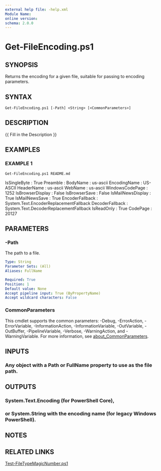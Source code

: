 ```yaml
---
external help file: -help.xml
Module Name:
online version:
schema: 2.0.0
---
```


# Get-FileEncoding.ps1

## SYNOPSIS
Returns the encoding for a given file, suitable for passing to encoding parameters.

## SYNTAX

```
Get-FileEncoding.ps1 [-Path] <String> [<CommonParameters>]
```

## DESCRIPTION
{{ Fill in the Description }}

## EXAMPLES

### EXAMPLE 1
```
Get-FileEncoding.ps1 README.md
```

IsSingleByte      : True
Preamble          :
BodyName          : us-ascii
EncodingName      : US-ASCII
HeaderName        : us-ascii
WebName           : us-ascii
WindowsCodePage   : 1252
IsBrowserDisplay  : False
IsBrowserSave     : False
IsMailNewsDisplay : True
IsMailNewsSave    : True
EncoderFallback   : System.Text.EncoderReplacementFallback
DecoderFallback   : System.Text.DecoderReplacementFallback
IsReadOnly        : True
CodePage          : 20127

## PARAMETERS

### -Path
The path to a file.

```yaml
Type: String
Parameter Sets: (All)
Aliases: FullName

Required: True
Position: 1
Default value: None
Accept pipeline input: True (ByPropertyName)
Accept wildcard characters: False
```

### CommonParameters
This cmdlet supports the common parameters: -Debug, -ErrorAction, -ErrorVariable, -InformationAction, -InformationVariable, -OutVariable, -OutBuffer, -PipelineVariable, -Verbose, -WarningAction, and -WarningVariable. For more information, see [about_CommonParameters](http://go.microsoft.com/fwlink/?LinkID=113216).

## INPUTS

### Any object with a Path or FullName property to use as the file path.
## OUTPUTS

### System.Text.Encoding (for PowerShell Core),
### or System.String with the encoding name (for legacy Windows PowerShell).
## NOTES

## RELATED LINKS

[Test-FileTypeMagicNumber.ps1]()

